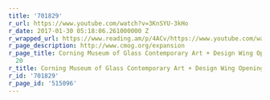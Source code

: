 ```yaml
---
title: '701829'
r_url: https://www.youtube.com/watch?v=3KnSYU-3kHo
r_date: 2017-01-30 05:18:06.261000000 Z
r_wrapped_url: https://www.reading.am/p/4ACv/https://www.youtube.com/watch?v=3KnSYU-3kHo
r_page_description: http://www.cmog.org/expansion
r_page_title: Corning Museum of Glass Contemporary Art + Design Wing Opening March
  20
r_title: Corning Museum of Glass Contemporary Art + Design Wing Opening March 20
r_id: '701829'
r_page_id: '515096'
---
```


